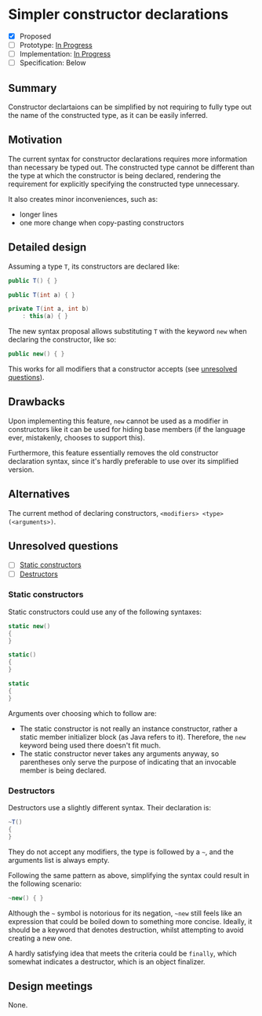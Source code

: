 # Simpler constructor declarations

* [x] Proposed
* [ ] Prototype: [In Progress](https://github.com/AlFasGD/roslyn/tree/features/simpler-ctor)
* [ ] Implementation: [In Progress](https://github.com/AlFasGD/roslyn/tree/features/simpler-ctor)
* [ ] Specification: Below

## Summary
[summary]: #summary

Constructor declartaions can be simplified by not requiring to fully type out the name of the constructed type, as it can be easily inferred.

## Motivation
[motivation]: #motivation

The current syntax for constructor declarations requires more information than necessary be typed out. The constructed type cannot be different than the type at which the constructor is being declared, rendering the requirement for explicitly specifying the constructed type unnecessary.

It also creates minor inconveniences, such as:
- longer lines
- one more change when copy-pasting constructors

## Detailed design
[design]: #detailed-design

<!-- Explaining the obvious for the sake of doing so -->

Assuming a type `T`, its constructors are declared like:
```csharp
public T() { }

public T(int a) { }

private T(int a, int b)
    : this(a) { }
```

The new syntax proposal allows substituting `T` with the keyword `new` when declaring the constructor, like so:
```csharp
public new() { }
```

This works for all modifiers that a constructor accepts (see [unresolved questions](#static-constructors)).

## Drawbacks
[drawbacks]: #drawbacks

Upon implementing this feature, `new` cannot be used as a modifier in constructors like it can be used for hiding base members (if the language ever, mistakenly, chooses to support this).

Furthermore, this feature essentially removes the old constructor declaration syntax, since it's hardly preferable to use over its simplified version.

## Alternatives
[alternatives]: #alternatives

The current method of declaring constructors, `<modifiers> <type>(<arguments>)`.

## Unresolved questions
[unresolved]: #unresolved-questions

- [ ] [Static constructors](#static-constructors)
- [ ] [Destructors](#destructors)

### Static constructors
[static]: #static-constructors
Static constructors could use any of the following syntaxes:

```csharp
static new()
{
}
```

```csharp
static()
{
}
```

```csharp
static
{
}
```

Arguments over choosing which to follow are:
- The static constructor is not really an instance constructor, rather a static member initializer block (as Java refers to it). Therefore, the `new` keyword being used there doesn't fit much.
- The static constructor never takes any arguments anyway, so parentheses only serve the purpose of indicating that an invocable member is being declared.

### Destructors
[destructors]: #destructors

Destructors use a slightly different syntax. Their declaration is:
```csharp
~T()
{
}
```

They do not accept any modifiers, the type is followed by a `~`, and the arguments list is always empty.

Following the same pattern as above, simplifying the syntax could result in the following scenario:
```csharp
~new() { }
```

Although the `~` symbol is notorious for its negation, `~new` still feels like an expression that could be boiled down to something more concise. Ideally, it should be a keyword that denotes destruction, whilst attempting to avoid creating a new one.

A hardly satisfying idea that meets the criteria could be `finally`, which somewhat indicates a destructor, which is an object finalizer.

## Design meetings

None.
